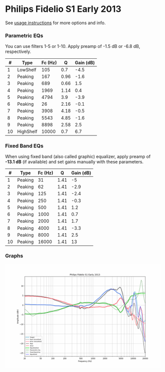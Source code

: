 # Philips Fidelio S1 Early 2013
See [usage instructions](https://github.com/jaakkopasanen/AutoEq#usage) for more options and info.

### Parametric EQs
You can use filters 1-5 or 1-10. Apply preamp of -1.5 dB or -6.8 dB, respectively.

|   # | Type      |   Fc (Hz) |    Q |   Gain (dB) |
|-----|-----------|-----------|------|-------------|
|   1 | LowShelf  |       105 | 0.7  |        -4.5 |
|   2 | Peaking   |       167 | 0.96 |        -1.6 |
|   3 | Peaking   |       689 | 0.66 |         1.5 |
|   4 | Peaking   |      1969 | 1.14 |         0.4 |
|   5 | Peaking   |      4794 | 3.9  |        -3.9 |
|   6 | Peaking   |        26 | 2.16 |        -0.1 |
|   7 | Peaking   |      3908 | 4.18 |        -0.5 |
|   8 | Peaking   |      5543 | 4.85 |        -1.6 |
|   9 | Peaking   |      8898 | 2.58 |         2.5 |
|  10 | HighShelf |     10000 | 0.7  |         6.7 |

### Fixed Band EQs
When using fixed band (also called graphic) equalizer, apply preamp of **-13.1 dB** (if available) and set gains manually with these parameters.

|   # | Type    |   Fc (Hz) |    Q |   Gain (dB) |
|-----|---------|-----------|------|-------------|
|   1 | Peaking |        31 | 1.41 |        -5   |
|   2 | Peaking |        62 | 1.41 |        -2.9 |
|   3 | Peaking |       125 | 1.41 |        -2.4 |
|   4 | Peaking |       250 | 1.41 |        -0.3 |
|   5 | Peaking |       500 | 1.41 |         1.2 |
|   6 | Peaking |      1000 | 1.41 |         0.7 |
|   7 | Peaking |      2000 | 1.41 |         1.7 |
|   8 | Peaking |      4000 | 1.41 |        -3.3 |
|   9 | Peaking |      8000 | 1.41 |         2.5 |
|  10 | Peaking |     16000 | 1.41 |        13   |

### Graphs
![](./Philips%20Fidelio%20S1%20Early%202013.png)
